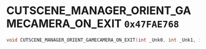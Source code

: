 # CUTSCENE_MANAGER_ORIENT_GAMECAMERA_ON_EXIT `0x47FAE768`

```cpp
void CUTSCENE_MANAGER_ORIENT_GAMECAMERA_ON_EXIT(int _Unk0, int _Unk1, int _Unk2, int _Unk3, int _Unk4);
```